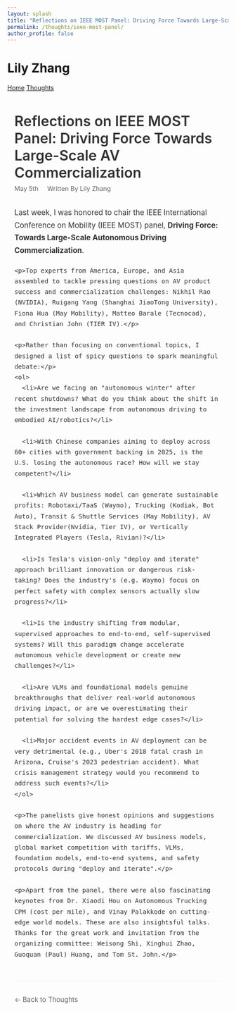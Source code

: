 ```yaml
---
layout: splash
title: "Reflections on IEEE MOST Panel: Driving Force Towards Large-Scale AV Commercialization"
permalink: /thoughts/ieee-most-panel/
author_profile: false
---
```


<div class="header-container">
  <div class="name-container">
    <h1 class="author-name">Lily Zhang</h1>
  </div>
  <div class="navigation-container">
    <a href="/" class="nav-link">Home</a>
    <a href="/thoughts" class="nav-link">Thoughts</a>
  </div>
</div>

<div class="post-container">
  <div class="post-header">
    <h1 class="post-title">Reflections on IEEE MOST Panel: Driving Force Towards Large-Scale AV Commercialization</h1>
    <div class="post-meta">
      <span class="post-date">May 5th</span>
      <span class="post-author">Written By Lily Zhang</span>
    </div>
  </div>

  <div class="post-content">
    <p>Last week, I was honored to chair the IEEE International Conference on Mobility (IEEE MOST) panel, <strong>Driving Force: Towards Large-Scale Autonomous Driving Commercialization</strong>.</p>

    <p>Top experts from America, Europe, and Asia assembled to tackle pressing questions on AV product success and commercialization challenges: Nikhil Rao (NVIDIA), Ruigang Yang (Shanghai JiaoTong University), Fiona Hua (May Mobility), Matteo Barale (Tecnocad), and Christian John (TIER IV).</p>

    <p>Rather than focusing on conventional topics, I designed a list of spicy questions to spark meaningful debate:</p>
    <ol>
      <li>Are we facing an "autonomous winter" after recent shutdowns? What do you think about the shift in the investment landscape from autonomous driving to embodied AI/robotics?</li>
      
      <li>With Chinese companies aiming to deploy across 60+ cities with government backing in 2025, is the U.S. losing the autonomous race? How will we stay competent?</li>
      
      <li>Which AV business model can generate sustainable profits: Robotaxi/TaaS (Waymo), Trucking (Kodiak, Bot Auto), Transit & Shuttle Services (May Mobility), AV Stack Provider(Nvidia, Tier IV), or Vertically Integrated Players (Tesla, Rivian)?</li>
      
      <li>Is Tesla's vision-only "deploy and iterate" approach brilliant innovation or dangerous risk-taking? Does the industry's (e.g. Waymo) focus on perfect safety with complex sensors actually slow progress?</li>
      
      <li>Is the industry shifting from modular, supervised approaches to end-to-end, self-supervised systems? Will this paradigm change accelerate autonomous vehicle development or create new challenges?</li>
      
      <li>Are VLMs and foundational models genuine breakthroughs that deliver real-world autonomous driving impact, or are we overestimating their potential for solving the hardest edge cases?</li>
      
      <li>Major accident events in AV deployment can be very detrimental (e.g., Uber's 2018 fatal crash in Arizona, Cruise's 2023 pedestrian accident). What crisis management strategy would you recommend to address such events?</li>
    </ol>

    <p>The panelists give honest opinions and suggestions on where the AV industry is heading for commercialization. We discussed AV business models, global market competition with tariffs, VLMs, foundation models, end-to-end systems, and safety protocols during "deploy and iterate".</p>

    <p>Apart from the panel, there were also fascinating keynotes from Dr. Xiaodi Hou on Autonomous Trucking CPM (cost per mile), and Vinay Palakkode on cutting-edge world models. These are also insightsful talks. Thanks for the great work and invitation from the organizing committee: Weisong Shi, Xinghui Zhao, Guoquan (Paul) Huang, and Tom St. John.</p>

  </div>

  <div class="post-footer">
    <a href="/thoughts" class="back-link">← Back to Thoughts</a>
  </div>
</div>

<style>
.post-container {
  max-width: 1200px;
  margin: 3rem auto;
  padding: 0 1rem;
}

.post-header {
  margin-bottom: 2rem;
}

.post-title {
  font-size: 2rem;
  margin-bottom: 0.5rem;
  color: #333;
  font-weight: 600;
}

.post-meta {
  color: #666;
  font-size: 0.9rem;
}

.post-date {
  margin-right: 1rem;
}

.post-content {
  line-height: 1.7;
  font-size: 1.05rem;
  color: #333;
}

.post-content p {
  margin-bottom: 1.2rem;
}

.post-content ul, .post-content ol {
  margin-left: 2rem;
  margin-bottom: 1.2rem;
}

.post-content li {
  margin-bottom: 0.8rem;
}

.post-content a {
  color: #0066cc;
  text-decoration: none;
}

.post-content a:hover {
  text-decoration: underline;
}

.post-footer {
  margin-top: 3rem;
  padding-top: 2rem;
  border-top: 1px solid #eee;
}

.back-link {
  color: #666;
  text-decoration: none;
  font-size: 0.95rem;
}

.back-link:hover {
  color: #333;
}
</style>
